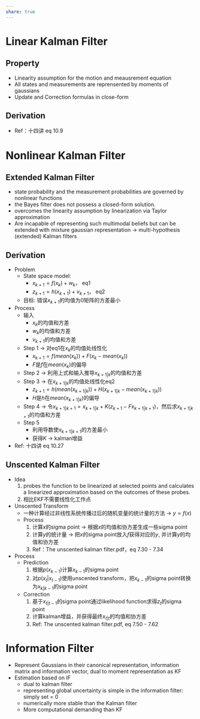 ```yaml
---
share: true
---
```

# Linear Kalman Filter
## Property
- Linearity assumption for the motion and meausrement equation
- All states and measurements are reprensented by moments of gaussians
- Update and Correction formulas in close-form

## Derivation
- Ref：十四讲 eq 10.9

# Nonlinear Kalman Filter
		
## Extended Kalman Filter
- state probability and the measurement probabilities are governed by nonlinear functions
- the Bayes filter does not possess a closed-form solution.
- overcomes the linearity assumption by linearization via Taylor approximation
- Are incapable of representing such multimodal beliefs but can be extended with mixture gaussian representation → multi-hypothesis (extended) Kalman filters

## Derivation
- Problem
	- State space model:
		- $x_{k+1} = f(x_k)+ w_k$， eq1
		- $z_{k+1} = h(x_{k+1}) + v_{k+1}$， eq2
	- 目标: 错误$x_{k+1}$的均值为0矩阵的方差最小
- Process
	- 输入
		- $x_k$的均值和方差
		- $w_k$的均值和方差
		- $v_{k+1}$的均值和方差
	- Step 1 → 对eq1在$x_k$的均值处线性化
		- $x_{k+1} = f(mean(x_k)) + F(x_k - mean(x_k))$
		- $F$是$f$在$mean(x_k)$的偏导
	- Step 2 → 利用上式和输入推导$x_{k+1|k}$的均值和方差
	- Step 3 → 在$x_{k+1|k}$的均值处线性化eq2
		- $z_{k+1} = h(mean(x_{k+1|k})) + H(x_{k+1|k} - mean(x_{k+1|k}))$
		- $H$是$h$在$mean(x_{k+1|k})$的偏导
	- Step 4 → 令$x_{k+1|k+1} = x_{k+1|k} + K(z_{k+1} - Fx_{k+1|k+1})$，然后求$x_{k+1|k+1}$的均值和方差
	- Step 5 
		- 利用导数使$x_{k+1|k+1}$的方差最小
		- 获得$K$ → kalman增益
- Ref: 十四讲 eq 10.27

## Unscented Kalman Filter
- Idea
	1. probes the function to be linearized at selected points and calculates a linearized approximation based on the outcomes of these probes.
	2. 相比EKF不需要线性化工作点
- Unscented Transform
	- 一种计算经过非线性系统传播过后的随机变量的统计量的方法 → $y = f(x)$
	- Process
		1. 计算$x$的sigma point → 根据$x$的均值和协方差生成一些sigma point
		2. 计算$y$的统计量 → 把$x$的sigma point放入$f$获得对应的$y$, 并计算$y$的均值和协方差
		3. Ref：The unscented kalman filter.pdf，eq 7.30 - 7.34
- Process
	- Prediction
		1. 根据$p(x_{k-1})$计算$x_{k-1}$的sigma point
		2. 对$p(x_t|x_{t-1})$使用unscented transform，把$x_{k-1}$的sigma point转换为$x_{k|k-1}$的sigma point
	- Correction
		1. 基于$x_{t|t-1}$的sigma point通过likelihood function求得$z_t$的sigma point
		2. 计算kalman增益，并获得最终$x_{t|t}$的均值和协方差
		3. Ref: The unscented kalman filter.pdf, eq 7.50 - 7.62

# Information Filter
- Represent Gaussians in their canonical representation, information matrix and information vector, dual to moment representation as KF
- Estimation based on IF
	- dual to kalman filter
	- representing global uncertainty is simple in the information filter: simply set = 0
	- numerically more stable than the Kalman filter
	- More computational demanding than KF